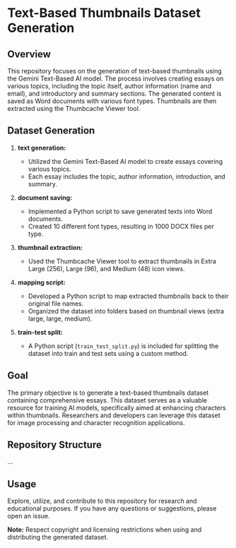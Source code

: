 # Text-Based Thumbnails Dataset Generation

## Overview

This repository focuses on the generation of text-based thumbnails using the Gemini Text-Based AI model. The process involves creating essays on various topics, including the topic itself, author information (name and email), and introductory and summary sections. The generated content is saved as Word documents with various font types. Thumbnails are then extracted using the Thumbcache Viewer tool.

## Dataset Generation

1. **text generation:**
   - Utilized the Gemini Text-Based AI model to create essays covering various topics.
   - Each essay includes the topic, author information, introduction, and summary.

2. **document saving:**
   - Implemented a Python script to save generated texts into Word documents.
   - Created 10 different font types, resulting in 1000 DOCX files per type.

3. **thumbnail extraction:**
   - Used the Thumbcache Viewer tool to extract thumbnails in Extra Large (256), Large (96), and Medium (48) icon views.

4. **mapping script:**
   - Developed a Python script to map extracted thumbnails back to their original file names.
   - Organized the dataset into folders based on thumbnail views (extra large, large, medium).

5. **train-test split:**
   - A Python script (`train_test_split.py`) is included for splitting the dataset into train and test sets using a custom method.

## Goal

The primary objective is to generate a text-based thumbnails dataset containing comprehensive essays. This dataset serves as a valuable resource for training AI models, specifically aimed at enhancing characters within thumbnails. Researchers and developers can leverage this dataset for image processing and character recognition applications.

## Repository Structure

...

## Usage

Explore, utilize, and contribute to this repository for research and educational purposes. If you have any questions or suggestions, please open an issue.

**Note:** Respect copyright and licensing restrictions when using and distributing the generated dataset.
